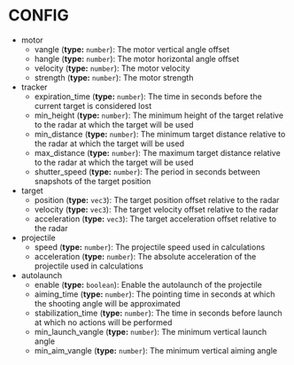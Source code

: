 
# CONFIG

- motor
	- vangle (**type:** `number`): The motor vertical angle offset
	- hangle (**type:** `number`): The motor horizontal angle offset
	- velocity (**type:** `number`): The motor velocity
	- strength (**type:** `number`): The motor strength
- tracker
	- expiration_time (**type:** `number`): The time in seconds before the current target is considered lost
	- min_height (**type:** `number`): The minimum height of the target relative to the radar at which the target will be used
	- min_distance (**type:** `number`): The minimum target distance relative to the radar at which the target will be used
	- max_distance (**type:** `number`): The maximum target distance relative to the radar at which the target will be used
	- shutter_speed (**type:** `number`): The period in seconds between snapshots of the target position
- target
	- position (**type:** `vec3`): The target position offset relative to the radar
	- velocity (**type:** `vec3`): The target velocity offset relative to the radar
	- acceleration (**type:** `vec3`): The target acceleration offset relative to the radar
- projectile
	- speed (**type:** `number`): The projectile speed used in calculations
	- acceleration (**type:** `number`): The absolute acceleration of the projectile used in calculations
- autolaunch
	- enable (**type:** `boolean`): Enable the autolaunch of the projectile
	- aiming_time (**type:** `number`): The pointing time in seconds at which the shooting angle will be approximated
	- stabilization_time (**type:** `number`): The time in seconds before launch at which no actions will be performed
	- min_launch_vangle (**type:** `number`): The minimum vertical launch angle
	- min_aim_vangle (**type:** `number`): The minimum vertical aiming angle
